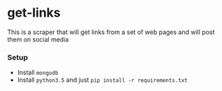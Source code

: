 # get-links
This is a scraper that will get links from a set of web pages and will post them on social media 

### Setup
  - Install `mongodb`
  - Install `python3.5` and just `pip install -r requirements.txt`
  
  
  
  
